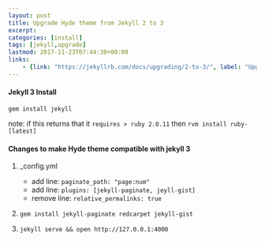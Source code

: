 ```yaml
---
layout: post
title: Upgrade Hyde theme from Jekyll 2 to 3
excerpt: 
categories: [install]
tags: [jekyll,upgrade]
lastmod: 2017-11-23T07:44:30+00:00
links:
    - {link: "https://jekyllrb.com/docs/upgrading/2-to-3/", label: "Upgrading from 2.x to 3.x"}        
---
```


#### Jekyll 3 Install 
`gem install jekyll`

note: if this returns that it `requires > ruby 2.0.11` then 
`rvm install ruby-[latest]`

#### Changes to make Hyde theme compatible with jekyll 3

1. _config.yml  

    - add line: `paginate_path: "page:num"`
    - add line: `plugins: [jekyll-paginate, jeyll-gist]`
    - remove line: `relative_permalinks: true`

1. `gem install jekyll-paginate redcarpet jekyll-gist`

1. `jekyll serve && open http://127.0.0.1:4000`

